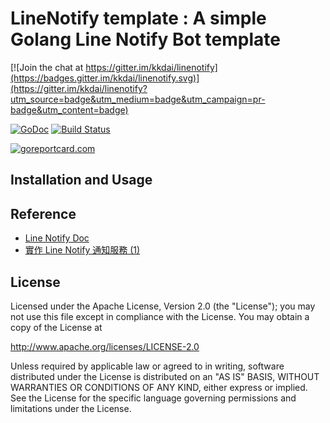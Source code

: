 LineNotify template : A simple Golang Line Notify Bot template
==============

[![Join the chat at https://gitter.im/kkdai/linenotify](https://badges.gitter.im/kkdai/linenotify.svg)](https://gitter.im/kkdai/linenotify?utm_source=badge&utm_medium=badge&utm_campaign=pr-badge&utm_content=badge)

 [![GoDoc](https://godoc.org/github.com/kkdai/linenotify.svg?status.svg)](https://godoc.org/github.com/kkdai/linenotify)  [![Build Status](https://travis-ci.org/kkdai/linenotify.svg?branch=master)](https://travis-ci.org/kkdai/linenotify.svg)

[![goreportcard.com](https://goreportcard.com/badge/github.com/kkdai/linenotify)](https://goreportcard.com/report/github.com/kkdai/linenotify)


## Installation and Usage


## Reference

- [Line Notify Doc](https://notify-bot.line.me/doc/en/)
- [實作 Line Notify 通知服務 (1)](https://poychang.github.io/line-notify-1-basic/)



## License

Licensed under the Apache License, Version 2.0 (the "License");
you may not use this file except in compliance with the License.
You may obtain a copy of the License at

http://www.apache.org/licenses/LICENSE-2.0

Unless required by applicable law or agreed to in writing, software
distributed under the License is distributed on an "AS IS" BASIS,
WITHOUT WARRANTIES OR CONDITIONS OF ANY KIND, either express or implied.
See the License for the specific language governing permissions and
limitations under the License.

